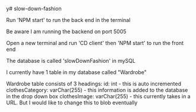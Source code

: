 y# slow-down-fashion

Run 'NPM start' to run the back end in the terminal

Be aware I am running the backend on port 5005

Open a new terminal and run 'CD client' then 'NPM start' to run the front end

The database is called 'slowDownFashion' in mySQL

I currently have 1 table in my database called "Wardrobe"

Wardrobe table consists of 3 headings: id: int - this is auto incremented clothesCategory: varChar(255) - this information is added to the database in the drop down box clothesImage: varChar(255) - this currently takes in a URL. But I would like to change this to blob eventually
